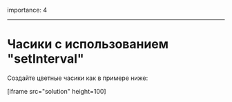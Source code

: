 importance: 4

---

# Часики с использованием "setInterval"

Создайте цветные часики как в примере ниже:

[iframe src="solution" height=100]

